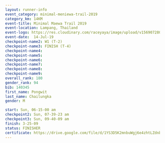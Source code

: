 ```yaml
---
layout: runner-info 
event_category: minimal-meniewa-trail-2019 
category_km: 14KM 
event-title: Minimal Maewa Trail 2019 
event-location: Lampang, Thailand 
event-logo: https://res.cloudinary.com/raceyaya/image/upload/v1569072805/logo/minimal-trail_ktnvsp.jpg 
event-date:  14-Jul-19 
checkpoint-name2: W1 (T-2) 
checkpoint-name3: FINISH (T-4) 
checkpoint-name4: 
checkpoint-name5: 
checkpoint-name6: 
checkpoint-name7: 
checkpoint-name8: 
checkpoint-name9: 
overall_rank: 180
gender_rank: 94
bib: 140345
first_name: Pongwit
last_name: Chailungka
gender: M

start: Sun, 06-15-00 am
checkpoint2: Sun, 07-39-23 am
checkpoint3: Sun, 09-40-09 am
finish: 3-25-09
status: FINISHER
certificate: https://drive.google.com/file/d/1YS3D5K2mnbuWgj6e4zhtLZdnbYjh_koZ/view?usp=sharing
---
```

